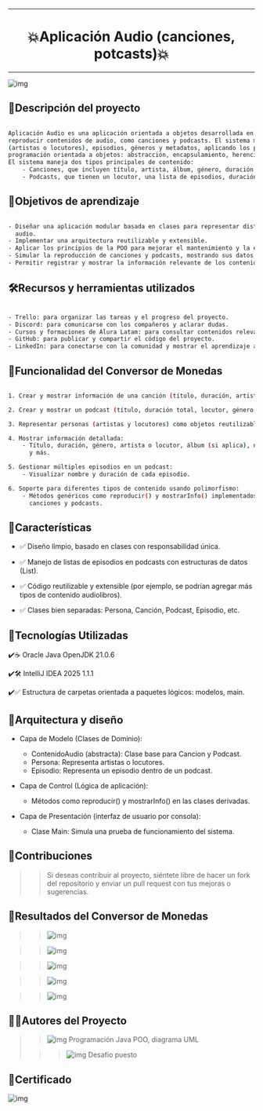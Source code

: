 ***
# <h1 align="center"> 💥Aplicación Audio (canciones, potcasts)💥 </h1>
***

![img](images/Modelo.png)

## 📄Descripción del proyecto

```sh

Aplicación Audio es una aplicación orientada a objetos desarrollada en Java que permite gestionar y 
reproducir contenidos de audio, como canciones y podcasts. El sistema modela entidades como personas 
(artistas o locutores), episodios, géneros y metadatos, aplicando los principios fundamentales de la 
programación orientada a objetos: abstracción, encapsulamiento, herencia y polimorfismo.
El sistema maneja dos tipos principales de contenido:
    - Canciones, que incluyen título, artista, álbum, género, duración.
    - Podcasts, que tienen un locutor, una lista de episodios, duración total, género, etc.

```

## 📃Objetivos de aprendizaje

```sh

- Diseñar una aplicación modular basada en clases para representar distintos tipos de contenido de 
  audio.
- Implementar una arquitectura reutilizable y extensible.
- Aplicar los principios de la POO para mejorar el mantenimiento y la escalabilidad del sistema.
- Simular la reproducción de canciones y podcasts, mostrando sus datos y comportamiento.
- Permitir registrar y mostrar la información relevante de los contenidos.

```

## 🛠️Recursos y herramientas utilizados

```sh

- Trello: para organizar las tareas y el progreso del proyecto.
- Discord: para comunicarse con los compañeros y aclarar dudas.
- Cursos y formaciones de Alura Latam: para consultar contenidos relevantes y obtener más información.
- GitHub: para publicar y compartir el código del proyecto.
- LinkedIn: para conectarse con la comunidad y mostrar el aprendizaje adquirido.

```

## 📗Funcionalidad del Conversor de Monedas

```sh

1. Crear y mostrar información de una canción (título, duración, artista, álbum, género).

2. Crear y mostrar un podcast (título, duración total, locutor, género, lista de episodios).

3. Representar personas (artistas y locutores) como objetos reutilizables.

4. Mostrar información detallada:
    - Título, duración, género, artista o locutor, álbum (si aplica), número de episodios 
      y más.

5. Gestionar múltiples episodios en un podcast:
    - Visualizar nombre y duración de cada episodio.

6. Soporte para diferentes tipos de contenido usando polimorfismo:
    - Métodos genéricos como reproducir() y mostrarInfo() implementados de forma distinta en 
      canciones y podcasts.

```
## 📑Características

- ✅ Diseño limpio, basado en clases con responsabilidad única.

- ✅ Manejo de listas de episodios en podcasts con estructuras de datos (List<Episodio>).

- ✅ Código reutilizable y extensible (por ejemplo, se podrían agregar más tipos de contenido 
     audiolibros).

- ✅ Clases bien separadas: Persona, Canción, Podcast, Episodio, etc.

## 🧱Tecnologías Utilizadas

✔️☕ Oracle Java OpenJDK 21.0.6

✔️🛠️ IntelliJ IDEA 2025 1.1.1

✔️✅ Estructura de carpetas orientada a paquetes lógicos: modelos, main.

## 🧭Arquitectura y diseño

- Capa de Modelo (Clases de Dominio):
    - ContenidoAudio (abstracta): Clase base para Cancion y Podcast.
    - Persona: Representa artistas o locutores.
    - Episodio: Representa un episodio dentro de un podcast.

- Capa de Control (Lógica de aplicación):
    - Métodos como reproducir() y mostrarInfo() en las clases derivadas.

- Capa de Presentación (interfaz de usuario por consola):
    - Clase Main: Simula una prueba de funcionamiento del sistema.

## 🙏Contribuciones

>> Si deseas contribuir al proyecto, siéntete libre de hacer un fork del repositorio y enviar un 
   pull request con tus mejoras o sugerencias.

## 🔆Resultados del Conversor de Monedas

>> ![img](images/Main1.png)

>> ![img](images/Main2.png)

>> ![img](images/AplicacionAudio1.png)

>> ![img](images/AplicacionAudio2.png)

>> ![img](images/AplicacionAudio3.png)

## 👩👨Autores del Proyecto

>> ![img](images/Foto_Pequena_julio.png)    Programación Java POO, diagrama UML
>                               
>>> ![img](images/Alura_Latam2.png)  Desafio puesto

## 📜Certificado

![img](images/certificado.png)